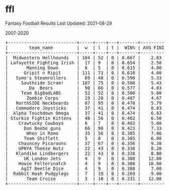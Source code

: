 # ffl
Fantasy Football Results
Last Updated: 2021-08-29

2007-2020
<pre>
+--------------------------+-----+----+---+-------+------------+--------+------------+------+------+------+--------+
|        team_name         |  w  | l  | t |  WIN% | AVG FINISH | CHAMPS | RUNNER UPS | 3RDs | 4THs | LAST | MAX_PF |
+--------------------------+-----+----+---+-------+------------+--------+------------+------+------+------+--------+
|  Midwestern Hellhounds   | 104 | 52 | 0 | 0.667 |    2.83    |   5    |     1      |  3   |  1   |  0   |  3994  |
| Lafayette Fighting Irish |  17 | 9  | 0 | 0.654 |    2.50    |   1    |     0      |  0   |  1   |  0   | 2281.6 |
|       Manning Down       |  8  | 5  | 0 | 0.615 |    4.00    |   0    |     0      |  0   |  1   |  0   |  2648  |
|      Gripit n Ripit      | 111 | 71 | 0 | 0.610 |    4.00    |   2    |     3      |  2   |  1   |  0   | 3566.5 |
|   Symo's Steamrollers    |  69 | 48 | 0 | 0.590 |    5.33    |   1    |     0      |  1   |  3   |  0   | 2988.2 |
|     Southside Scram!     | 107 | 75 | 0 | 0.588 |    5.43    |   1    |     2      |  2   |  2   |  1   |  3806  |
|        Da  Bears         |  90 | 66 | 0 | 0.577 |    4.83    |   1    |     2      |  0   |  4   |  0   | 3151.3 |
|     Team BigBadLABS      |  52 | 52 | 0 | 0.500 |    5.00    |   0    |     2      |  1   |  0   |  0   | 2924.7 |
|       Zombie Corps       |  19 | 20 | 0 | 0.487 |    4.67    |   0    |     1      |  0   |  0   |  0   | 3016.3 |
|   NorthSIDE Neckbeards   |  87 | 95 | 0 | 0.478 |    5.79    |   1    |     0      |  2   |  0   |  0   |  3618  |
|   Commodore Joysticks    |  37 | 41 | 0 | 0.474 |    8.83    |   0    |     0      |  0   |  0   |  3   | 2824.8 |
|  Alpha Touchdown Omega   |  37 | 41 | 0 | 0.474 |    6.83    |   0    |     1      |  0   |  0   |  1   | 2794.5 |
| Sturkie Fightin Kittens  |  48 | 56 | 0 | 0.462 |    6.50    |   1    |     1      |  1   |  0   |  0   | 3788.5 |
|    Crawtucky Cowboys     |  6  | 7  | 0 | 0.462 |    5.00    |   0    |     0      |  0   |  0   |  0   | 2509.1 |
|      Don Beebe guns      |  66 | 90 | 0 | 0.423 |    7.33    |   0    |     0      |  2   |  0   |  3   | 2914.7 |
|       When in Romo       |  35 | 56 | 0 | 0.385 |    7.86    |   1    |     0      |  0   |  0   |  2   | 2881.8 |
|      Team Shiflett       |  5  | 8  | 0 | 0.385 |    6.00    |   0    |     0      |  0   |  0   |  0   | 2829.5 |
|    Chauncey Picaroons    |  37 | 67 | 0 | 0.356 |    9.38    |   0    |     1      |  0   |  0   |  4   |  2860  |
|    UPNYA Theeze Nutz     |  22 | 43 | 0 | 0.338 |    8.20    |   0    |     0      |  0   |  1   |  2   |  3178  |
|   Klondike Lindbergers   |  22 | 43 | 0 | 0.338 |    8.80    |   0    |     0      |  0   |  0   |  1   | 2597.1 |
|      UK London Jets      |  4  | 9  | 0 | 0.308 |   12.00    |   0    |     0      |  0   |  0   |  1   | 2321.1 |
|    Howie Feltersnatch    |  4  | 9  | 0 | 0.308 |   10.00    |   0    |     0      |  0   |  0   |  1   | 2365.5 |
|     AgIT Beetle Dice     |  4  | 9  | 0 | 0.308 |    7.00    |   0    |     0      |  0   |  0   |  0   | 2481.3 |
|  Rabbit Hash Pudgylegs   |  7  | 19 | 0 | 0.269 |    9.00    |   0    |     0      |  0   |  0   |  0   | 2530.5 |
|       Team Cruise        |  3  | 10 | 0 | 0.231 |   12.00    |   0    |     0      |  0   |  0   |  1   | 1981.4 |
+--------------------------+-----+----+---+-------+------------+--------+------------+------+------+------+--------+
</pre>

